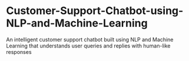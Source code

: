 # Customer-Support-Chatbot-using-NLP-and-Machine-Learning
An intelligent customer support chatbot built using NLP and Machine Learning that understands user queries and replies with human-like responses
